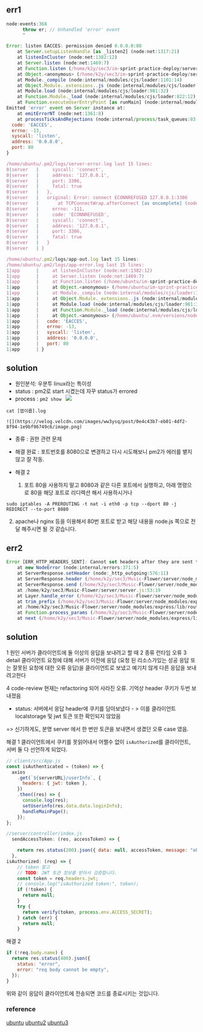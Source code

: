 ## err1

```jsx
node:events:368
      throw er; // Unhandled 'error' event
      ^

Error: listen EACCES: permission denied 0.0.0.0:80
    at Server.setupListenHandle [as _listen2] (node:net:1317:21)
    at listenInCluster (node:net:1382:12)
    at Server.listen (node:net:1469:7)
    at Function.listen (/home/k2y/sec3/im-sprint-practice-deploy/server/node_modules/express/lib/application.js:618:24)
    at Object.<anonymous> (/home/k2y/sec3/im-sprint-practice-deploy/server/app.js:138:5)
    at Module._compile (node:internal/modules/cjs/loader:1101:14)
    at Object.Module._extensions..js (node:internal/modules/cjs/loader:1153:10)
    at Module.load (node:internal/modules/cjs/loader:981:32)
    at Function.Module._load (node:internal/modules/cjs/loader:822:12)
    at Function.executeUserEntryPoint [as runMain] (node:internal/modules/run_main:81:12)
Emitted 'error' event on Server instance at:
    at emitErrorNT (node:net:1361:8)
    at processTicksAndRejections (node:internal/process/task_queues:83:21) {
  code: 'EACCES',
  errno: -13,
  syscall: 'listen',
  address: '0.0.0.0',
  port: 80
}

/home/ubuntu/.pm2/logs/server-error.log last 15 lines:
0|server   |     syscall: 'connect',
0|server   |     address: '127.0.0.1',
0|server   |     port: 3306,
0|server   |     fatal: true
0|server   |   },
0|server   |   original: Error: connect ECONNREFUSED 127.0.0.1:3306
0|server   |       at TCPConnectWrap.afterConnect [as oncomplete] (node:net:1161:16) {
0|server   |     errno: -111,
0|server   |     code: 'ECONNREFUSED',
0|server   |     syscall: 'connect',
0|server   |     address: '127.0.0.1',
0|server   |     port: 3306,
0|server   |     fatal: true
0|server   |   }
0|server   | }

/home/ubuntu/.pm2/logs/app-out.log last 15 lines:
/home/ubuntu/.pm2/logs/app-error.log last 15 lines:
1|app      |     at listenInCluster (node:net:1382:12)
1|app      |     at Server.listen (node:net:1469:7)
1|app      |     at Function.listen (/home/ubuntu/im-sprint-practice-deploy/server/node_modules/express/lib/application.js:618:24)
1|app      |     at Object.<anonymous> (/home/ubuntu/im-sprint-practice-deploy/server/app.js:135:5)
1|app      |     at Module._compile (node:internal/modules/cjs/loader:1101:14)
1|app      |     at Object.Module._extensions..js (node:internal/modules/cjs/loader:1153:10)
1|app      |     at Module.load (node:internal/modules/cjs/loader:981:32)
1|app      |     at Function.Module._load (node:internal/modules/cjs/loader:822:12)
1|app      |     at Object.<anonymous> (/home/ubuntu/.nvm/versions/node/v16.13.0/lib/node_modules/pm2/lib/ProcessContainerFork.js:33:23) {
1|app      |   code: 'EACCES',
1|app      |   errno: -13,
1|app      |   syscall: 'listen',
1|app      |   address: '0.0.0.0',
1|app      |   port: 80
1|app      | }
```

## solution

- 원인분석: 우분투 linux라는 특이성
- status : pm2로 start 시켰는데 자꾸 status가 errored
- process :
  `pm2 show `
  ![](https://velog.velcdn.com/images/ww3ysq/post/473caf2e-780b-4a09-bef6-23a01cbb78bb/image.png)

`cat [앱이릅].log`

    ![](https://velog.velcdn.com/images/ww3ysq/post/0e4c43b7-eb01-4df2-8f94-1e9bf96749c6/image.png)

- 종류 : 권한 관련 문제

- 해결 완료 : 포트번호를 8080으로 변경하고 다시 시도해보니 pm2가 에러를 뱉지 않고 잘 작동.
- 해결 2
  1. 포트 80을 사용하지 말고 8080과 같은 다른 포트에서 실행하고, 아래 명령으로 80을 해당 포트로 리디렉션 해서 사용하시거나

`sudo iptables -A PREROUTING -t nat -i eth0 -p tcp --dport 80 -j REDIRECT --to-port 8080 `

2. apache나 nginx 등을 이용해서 80번 포트로 받고 해당 내용을 node.js 쪽으로 전달 해주시면 될 것 같습니다.

## err2

```jsx
Error [ERR_HTTP_HEADERS_SENT]: Cannot set headers after they are sent to the client
    at new NodeError (node:internal/errors:371:5)
    at ServerResponse.setHeader (node:_http_outgoing:576:11)
    at ServerResponse.header (/home/k2y/sec3/Music-Flower/server/node_modules/express/lib/response.js:776:10)
    at ServerResponse.send (/home/k2y/sec3/Music-Flower/server/node_modules/express/lib/response.js:170:12)
    at /home/k2y/sec3/Music-Flower/server/server.js:53:19
    at Layer.handle_error (/home/k2y/sec3/Music-Flower/server/node_modules/express/lib/router/layer.js:71:5)
    at trim_prefix (/home/k2y/sec3/Music-Flower/server/node_modules/express/lib/router/index.js:321:13)
    at /home/k2y/sec3/Music-Flower/server/node_modules/express/lib/router/index.js:284:7
    at Function.process_params (/home/k2y/sec3/Music-Flower/server/node_modules/express/lib/router/index.js:341:12)
    at next (/home/k2y/sec3/Music-Flower/server/node_modules/express/lib/router/index.js:275:10)
```

## solution

1 원인 서버가 클라이언트에 둘 이상의 응답을 보내려고 할 때
2 종류 런타임 오류
3 detail 클라이언트 요청에 대해 서버가 이전에 응답 (요청 된 리소스가있는 성공 응답 또는 잘못된 요청에 대한 오류 응답)을 클라이언트로 보냈고 예기치 않게 다른 응답을 보내려고한다

4 code-review
현재는 refactoring 되어 사라진 오류.
기억상 header 쿠키가 두번 보내졌음

- status: 서버에서 응답 header에 쿠키를 담아보냈다 - > 이를 클라이언트 localstorage 및 jwt 토큰 또한 확인되지 않았음

=> 신기하게도, 분명 server 에서 한 번만 토큰을 보내면서 생겼던 오류 case 였음.

해결 1
클라이언트에서 쿠키를 못읽어내서 어쩔수 없이 `isAuthorized`를 클라이언트, 서버 둘 다 선언하게 되었다.

```jsx
// client/src/App.js
const isAuthenticated = (token) => {
  axios
    .get(`${serverURL}/userInfo`, {
      headers: { jwt: token },
    })
    .then((res) => {
      console.log(res);
      setUserinfo(res.data.data.loginInfo);
      handleMainPage();
    });
};
```

```jsx
//server/controller/index.js
  sendAccessToken: (res, accessToken) => {

    return res.status(200).json({ data: null, accessToken, message: "ok" });
  },
isAuthorized: (req) => {
    // token 말고
    // TODO: JWT 토큰 정보를 받아서 검증합니다.
    const token = req.headers.jwt;
    // console.log("isAuthorized token:", token);
    if (!token) {
      return null;
    }
    try {
      return verify(token, process.env.ACCESS_SECRET);
    } catch (err) {
      return null;
    }
```

해결 2

```jsx
if (!req.body.name) {
  return res.status(400).json({
    status: "error",
    error: "req body cannot be empty",
  });
}
```

위와 같이 응답이 클라이언트에 전송되면 코드를 종료시키는 것입니다.

### reference

[ubuntu](https://cishome.tistory.com/120)
[ubuntu2](https://stackoverflow.com/questions/60372618/nodejs-listen-eacces-permission-denied-0-0-0-080)
[ubuntu3](https://juni-official.tistory.com/144)
